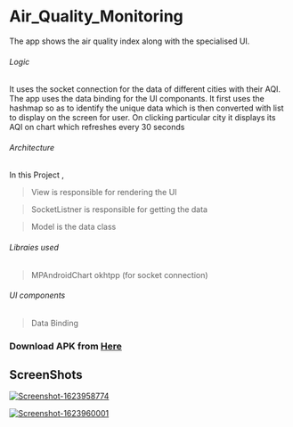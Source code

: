 # Air_Quality_Monitoring

The app shows the air quality index along with the specialised UI.

###### Logic

It uses the socket connection for the data of different cities with their AQI.
The app uses the data binding for the UI componants.
It first uses the hashmap so as to identify the unique data which is then converted with list to display on the screen for user.
On clicking particular city it displays its AQI on chart which refreshes every 30 seconds


###### Architecture

In this Project ,

>  View is responsible for rendering the UI

>  SocketListner is responsible for getting the data 

>  Model is the data class

###### Libraies used 
 >  MPAndroidChart 
 > okhtpp (for socket connection)
    
######  UI components 
 > Data Binding 
 
 
### Download APK from  <a id="raw-url" href="https://drive.google.com/file/d/1FtqL9IzyaPKYAO135WIwiR5kCQVB75vG/view?usp=sharing">Here</a>

 ## ScreenShots
 
<a href="https://ibb.co/LSTGJfQ"><img src="https://i.ibb.co/jhCpWFV/Screenshot-1623958774.png" alt="Screenshot-1623958774" border="0"></a>

<a href="https://ibb.co/x7hGDQB"><img src="https://i.ibb.co/1mZKLxP/Screenshot-1623960001.png" alt="Screenshot-1623960001" border="0"></a>

 

